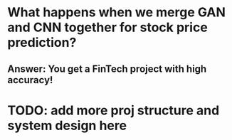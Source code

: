 # What happens when we merge GAN and CNN together for stock price prediction?
## Answer: You get a FinTech project with high accuracy!

# TODO: add more proj structure and system design here
